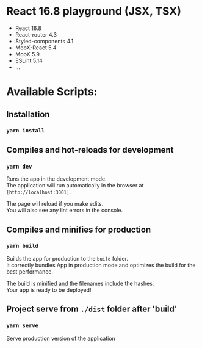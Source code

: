 # React 16.8 playground (JSX, TSX)

+ React 16.8
+ React-router 4.3
+ Styled-components 4.1
+ MobX-React 5.4
+ MobX 5.9
+ ESLint 5.14
+ ...

# Available Scripts:
## Installation
### `yarn install`


## Compiles and hot-reloads for development
### `yarn dev`

Runs the app in the development mode.<br>
The application will run automatically in the browser at `[http://localhost:3001]`.

The page will reload if you make edits.<br>
You will also see any lint errors in the console.

## Compiles and minifies for production
### `yarn build`

Builds the app for production to the `build` folder.<br>
It correctly bundles App in production mode and optimizes the build for the best performance.

The build is minified and the filenames include the hashes.<br>
Your app is ready to be deployed!

## Project serve from  `./dist` folder after 'build'
### `yarn serve`
Serve production version of the application 
